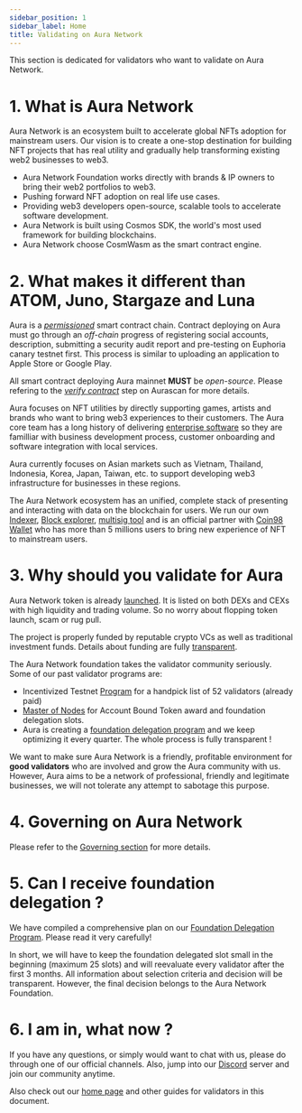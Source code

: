 ```yaml
---
sidebar_position: 1
sidebar_label: Home
title: Validating on Aura Network
---
```


This section is dedicated for validators who want to validate on Aura Network. 

# 1. What is Aura Network
Aura Network is an ecosystem built to accelerate global NFTs adoption for mainstream users. Our vision is to create a one-stop destination for building NFT projects that has real utility and gradually help transforming existing web2 businesses to web3.

- Aura Network Foundation works directly with brands & IP owners to bring their web2 portfolios to web3.
- Pushing forward NFT adoption on real life use cases.
- Providing web3 developers open-source, scalable tools to accelerate software development.
- Aura Network is built using Cosmos SDK, the world's most used framework for building blockchains.
- Aura Network choose CosmWasm as the smart contract engine.

# 2. What makes it different than ATOM, Juno, Stargaze and Luna

Aura is a [*permissioned*](https://github.com/orgs/aura-nw/discussions/1) smart contract chain. Contract deploying on Aura must go through an *off-chain* progress of registering social accounts, description, submitting a security audit report and pre-testing on Euphoria canary testnet first. This process is similar to uploading an application to Apple Store or Google Play.

All smart contract deploying Aura mainnet **MUST** be *open-source*. Please refering to the [*verify contract*](../product/aurascan/advanced-topics/smart-contract/verify_contract.md) step on Aurascan for more details. 

Aura focuses on NFT utilities by directly supporting games, artists and brands who want to bring web3 experiences to their customers. The Aura core team has a long history of delivering [enterprise software](https://akachain.io/) so they are familliar with business development process, customer onboarding and software integration with local services.

Aura currently focuses on Asian markets such as Vietnam, Thailand, Indonesia, Korea, Japan, Taiwan, etc. to support developing web3 infrastructure for businesses in these regions.

The Aura Network ecosystem has an unified, complete stack of presenting and interacting with data on the blockchain for users. We run our own [Indexer](https://horoscope.aura.network/), [Block explorer](https://euphoria.aurascan.io/), [multisig tool](https://pyxis.aura.network/) and is an official partner with [Coin98 Wallet](https://wallet.coin98.com/) who has more than 5 millions users to bring new experience of NFT to mainstream users.

# 3. Why should you validate for Aura

Aura Network token is already [launched](https://www.coingecko.com/en/coins/aura-network). It is listed on both DEXs and CEXs with high liquidity and trading volume. So no worry about flopping token launch, scam or rug pull.

The project is properly funded by reputable crypto VCs as well as traditional investment funds. Details about funding are fully [transparent](https://www.coingecko.com/en/coins/aura-network/tokenomics).

The Aura Network foundation takes the validator community seriously. Some of our past validator programs are:

- Incentivized Testnet [Program](https://insight.aura.network/invitation-to-join-euphoria-staging-network/) for a handpick list of 52 validators (already paid)
- [Master of Nodes](https://insight.aura.network/validator-call-preparation-for-xstaxy-mainnet/) for Account Bound Token award and foundation delegation slots.
- Aura is creating a [foundation delegation program](https://github.com/aura-nw/mainnet-artifacts/tree/main/Foundation-delegation-program) and we keep optimizing it every quarter. The whole process is fully transparent !

We want to make sure Aura Network is a friendly, profitable environment for **good validators** who are involved and grow the Aura community with us. However, Aura aims to be a network of professional, friendly and legitimate businesses, we will not tolerate any attempt to sabotage this purpose.

# 4. Governing on Aura Network

Please refer to the [Governing section](https://github.com/aura-nw/mainnet-artifacts/blob/main/Foundation-delegation-program/README.md#6-governing) for more details.

# 5. Can I receive foundation delegation ?
We have compiled a comprehensive plan on our [Foundation Delegation Program](https://github.com/aura-nw/mainnet-artifacts/tree/main/Foundation-delegation-program). Please read it very carefully!

In short, we will have to keep the foundation delegated slot small in the beginning (maximum 25 slots) and will reevaluate every validator after the first 3 months. All information about selection criteria and decision will be transparent. However, the final decision belongs to the Aura Network Foundation.

# 6. I am in, what now ?

If you have any questions, or simply would want to chat with us, please do through one of our official channels. Also, jump into our [Discord](https://discord.gg/bzm3dyxJxR) server and join our community anytime.

Also check out our [home page](https://aura.network/) and other guides for validators in this document.

